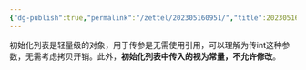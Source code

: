 ```yaml
---
{"dg-publish":true,"permalink":"/zettel/202305160951/","title":202305160951,"tags":["cpp","initializer_list"],"created":"2023-05-16T09:51:30+08:00"}
---
```



初始化列表是轻量级的对象，用于传参是无需使用引用，可以理解为传int这种参数，无需考虑拷贝开销。此外，**初始化列表中传入的视为常量，不允许修改**。